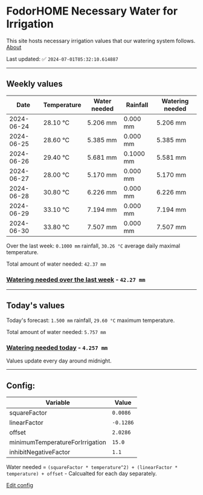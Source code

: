 # FodorHOME Necessary Water for Irrigation

This site hosts necessary irrigation values that our watering system follows. [About](https://github.com/redyau/irrigation)

Last updated: ✅ `2024-07-01T05:32:10.614887`

---

## Weekly values

| Date | Temperature | Water needed | Rainfall | Watering needed |
|-----|-----|-----|-----|-----|
| 2024-06-24 | 28.10 °C | 5.206 mm | 0.000 mm | 5.206 mm |
| 2024-06-25 | 28.60 °C | 5.385 mm | 0.000 mm | 5.385 mm |
| 2024-06-26 | 29.40 °C | 5.681 mm | 0.1000 mm | 5.581 mm |
| 2024-06-27 | 28.00 °C | 5.170 mm | 0.000 mm | 5.170 mm |
| 2024-06-28 | 30.80 °C | 6.226 mm | 0.000 mm | 6.226 mm |
| 2024-06-29 | 33.10 °C | 7.194 mm | 0.000 mm | 7.194 mm |
| 2024-06-30 | 33.80 °C | 7.507 mm | 0.000 mm | 7.507 mm |


Over the last week: `0.1000 mm` rainfall, `30.26 °C` average daily maximal temperature.

Total amount of water needed: `42.37 mm`

### [Watering needed over the last week](lastweek.txt) - `42.27 mm`

---

## Today's values

Today's forecast: `1.500 mm` rainfall, `29.60 °C` maximum temperature.

Total amount of water needed: `5.757 mm`

### [Watering needed today](today.txt) - `4.257 mm`

Values update every day around midnight.

---

## Config:

| Variable | Value |
|-----|-----|
| squareFactor | `0.0086` |
| linearFactor | `-0.1286` |
| offset | `2.0286` |
| minimumTemperatureForIrrigation | `15.0` |
| inhibitNegativeFactor | `1.1` |

Water needed = `(squareFactor * temperature^2) + (linearFactor * temperature) + offset` - Calcualted for each day separately.

[Edit config](https://github.com/RedyAu/irrigation/edit/main/config.json)
